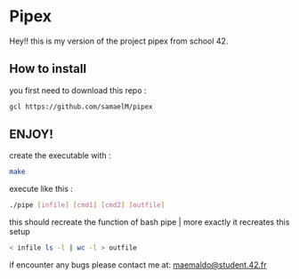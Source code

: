 # Pipex

Hey!! this is my version of the project pipex from school 42.

## How to install

you first need to download this repo :

```bash
gcl https://github.com/samaelM/pipex
```

## ENJOY!

create the executable with :

```bash
make
```

execute like this :

```bash
./pipe [infile] [cmd1] [cmd2] [outfile]
```

this should recreate the function of bash pipe | more exactly it recreates this setup

```bash
< infile ls -l | wc -l > outfile
```

if encounter any bugs please contact me at: maemaldo@student.42.fr
